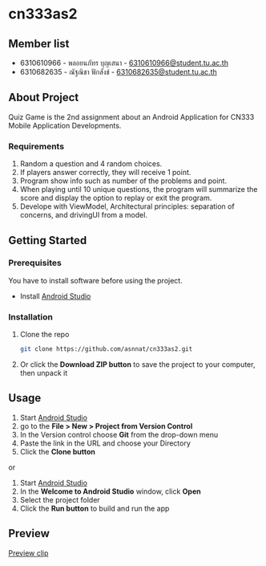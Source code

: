 # cn333as2

## Member list
* 6310610966 - พลอยนภัทร บุญเสนา - 6310610966@student.tu.ac.th
* 6310682635 - ณัฐณิชา ฟักสังข์ - 6310682635@student.tu.ac.th

## About Project
Quiz Game is the 2nd assignment about an Android Application for CN333 Mobile Application Developments.

### Requirements

1. Random a question and 4 random choices.
2. If players answer correctly, they will receive 1 point.
3. Program show info such as number of the problems and point.
4. When playing until 10 unique questions, the program will summarize the score and display the option to replay or exit the program.
5. Develope with ViewModel, Architectural principles: separation of concerns, and drivingUI from a model.

## Getting Started

### Prerequisites
You have to install software before using the project.

* Install [Android Studio](https://developer.android.com/studio)

### Installation

1. Clone the repo
    ```sh
    git clone https://github.com/asnnat/cn333as2.git
    ```
2. Or click the **Download ZIP button** to save the project to your computer, then unpack it

## Usage

1. Start [Android Studio](https://developer.android.com/studio)
2. go to the **File > New > Project from Version Control**
3. In the Version control choose **Git** from the drop-down menu
4. Paste the link in the URL and choose your Directory
5. Click the **Clone button**

or 

1. Start [Android Studio](https://developer.android.com/studio)
2. In the **Welcome to Android Studio** window, click **Open**
3. Select the project folder
4. Click the **Run button** to build and run the app

## Preview

[Preview clip](https://www.youtube.com/watch?v=He2CsySSwd0)
